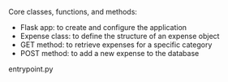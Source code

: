 Core classes, functions, and methods:
- Flask app: to create and configure the application
- Expense class: to define the structure of an expense object 
- GET method: to retrieve expenses for a specific category 
- POST method: to add a new expense to the database 

entrypoint.py
